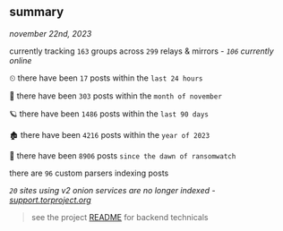 
## summary
_november 22nd, 2023_

currently tracking `163` groups across `299` relays & mirrors - _`106` currently online_

⏲ there have been `17` posts within the `last 24 hours`

🦈 there have been `303` posts within the `month of november`

🪐 there have been `1486` posts within the `last 90 days`

🏚 there have been `4216` posts within the `year of 2023`

🦕 there have been `8906` posts `since the dawn of ransomwatch`

there are `96` custom parsers indexing posts

_`20` sites using v2 onion services are no longer indexed - [support.torproject.org](https://support.torproject.org/onionservices/v2-deprecation/)_

> see the project [README](https://github.com/joshhighet/ransomwatch#ransomwatch--) for backend technicals
